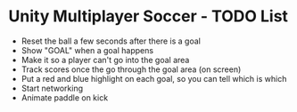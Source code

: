 # Unity Multiplayer Soccer - TODO List

- Reset the ball a few seconds after there is a goal
- Show "GOAL" when a goal happens
- Make it so a player can't go into the goal area
- Track scores once the go through the goal area (on screen)
- Put a red and blue highlight on each goal, so you can tell which is which
- Start networking
- Animate paddle on kick
